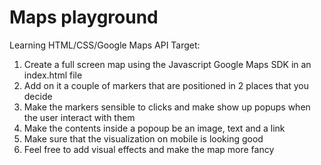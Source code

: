 # Maps playground
Learning HTML/CSS/Google Maps API
Target:
1. Create a full screen map using the Javascript Google Maps SDK in an index.html file
2. Add on it a couple of markers that are positioned in 2 places that you decide
3. Make the markers sensible to clicks and make show up popups when the user interact with them
4. Make the contents inside a popoup be an image, text and a link
5. Make sure that the visualization on mobile is looking good
6. Feel free to add visual effects and make the map more fancy
